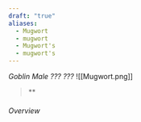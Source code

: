```yaml
---
draft: "true"
aliases:
  - Mugwort
  - mugwort
  - Mugwort's
  - mugwort's
---
```

*Goblin Male ??? ???*
![[Mugwort.png]]
> **
###### Overview